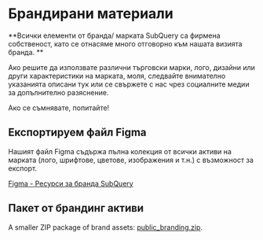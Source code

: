 # Брандирани материали

**Всички елементи от бранда/ марката SubQuery са фирмена собственост, като се отнасяме много отговорно към нашата визията бранда. **

Ако решите да използвате различни търговски марки, лого, дизайни или други характеристики на марката, моля, следвайте внимателно указанията описани тук или се свържете с нас чрез социалните медии за допълнително разяснение.

Ако се съмнявате, попитайте!

## Експортируем файл Figma

Нашият файл Figma съдържа пълна колекция от всички активи на марката (лого, шрифтове, цветове, изображения и т.н.) с възможност за експорт.

[Figma - Ресурси за бранда SubQuery](https://www.figma.com/file/AaCXaOcElrlbxq8fz39sJU/SubQuery-Brand-Resources?node-id=3%3A2)

## Пакет от брандинг активи

A smaller ZIP package of brand assets: [public_branding.zip](https://static.subquery.network/public_branding.zip).